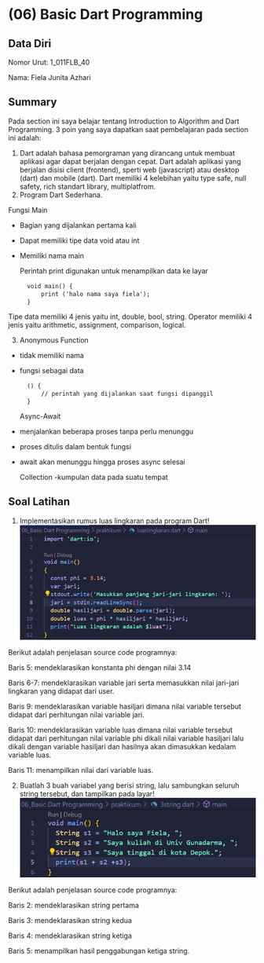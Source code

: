 # (06) Basic Dart Programming
## Data Diri
Nomor Urut: 1_011FLB_40

Nama: Fiela Junita Azhari

## Summary
Pada section ini saya belajar tentang Introduction to Algorithm and Dart Programming.
3 poin yang saya dapatkan saat pembelajaran pada section ini adalah:
1. Dart adalah bahasa pemorgraman yang dirancang untuk membuat aplikasi agar dapat berjalan dengan cepat. Dart adalah aplikasi yang berjalan disisi client (frontend), sperti web (javascript) atau desktop (dart) dan mobile (dart). Dart memiliki 4 kelebihan yaitu type safe, null safety, rich standart library, multiplatfrom.
2. Program Dart Sederhana.

Fungsi Main
- Bagian yang dijalankan pertama kali
- Dapat memiliki tipe data void atau int
- Memiliki nama main

    Perintah print digunakan untuk menampilkan data ke layar

        void main() {
            print ('halo nama saya fiela');
        }
Tipe data memiliki 4 jenis yaitu int, double, bool, string. Operator memiliki 4 jenis yaitu arithmetic, assignment, comparison, logical.

3. Anonymous Function
- tidak memiliki nama
- fungsi sebagai data 

        () {
            // perintah yang dijalankan saat fungsi dipanggil
        }

    Async-Await 
- menjalankan beberapa proses tanpa perlu menunggu
- proses ditulis dalam bentuk fungsi
- await akan menunggu hingga proses async selesai

    Collection
-kumpulan data pada suatu tempat

## Soal Latihan
1. Implementasikan rumus luas lingkaran pada program Dart!
![peogram](screenshots/luaslingkaran.png)

Berikut adalah penjelasan source code programnya:

Baris 5: mendeklarasikan konstanta phi dengan nilai 3.14

Baris 6-7: mendeklarasikan variable jari serta memasukkan nilai jari-jari lingkaran yang didapat dari user.

Baris 9: mendeklarasikan variable hasiljari dimana nilai variable tersebut didapat dari perhitungan nilai variable jari.

Baris 10: mendeklarasikan variable luas dimana nilai variable tersebut didapat dari perhitungan nilai variable phi dikali nilai variable hasiljari lalu dikali dengan variable hasiljari dan hasilnya akan dimasukkan kedalam variable luas.

Baris 11: menampilkan nilai dari variable luas.

2. Buatlah 3 buah variabel yang berisi string, lalu sambungkan seluruh string tersebut, dan tampilkan pada layar!
![program](screenshots/3string.png)

Berikut adalah penjelasan source code programnya:

Baris 2: mendeklarasikan string pertama

Baris 3: mendeklarasikan string kedua

Baris 4: mendeklarasikan string ketiga

Baris 5: menampilkan hasil penggabungan ketiga string.
